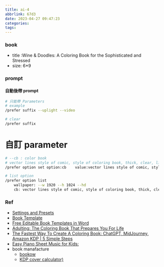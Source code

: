 ```yaml
---
title: ai-4
abbrlink: 67d3
date: 2023-04-27 09:47:23
categories:
tags:
---
```


### book
+ title :Wine & Doodles: A Coloring Book for the Sophisticated and Stressed
+ size: 6*9


### prompt
#### 自動後帶 prompt
``` bash
# 只能帶 Parameters 
# example 
/prefer suffix --uplight --video

# clear
/prefer suffix
```

<!--more-->

# 自訂 parameter
``` bash
# --cb : color book
# vector lines style of comic, style of coloring book, thick, clear, lines, black, and white --ar 2:3 
/prefer option set option:cb    value:vector lines style of comic, style of coloring book, thick, clear, lines, black, and white --ar 2:3 

# list option
/prefer option list 
	wallpaper: --w 1920 --h 1024 --hd
	cb: vector lines style of comic, style of coloring book, thick, clear, lines, black, and white --ar 2:3
```


### Ref
+ [Settings and Presets](https://docs.midjourney.com/docs/settings-and-presets)
+ [Book Template](https://selfpublishing.com/book-template/)
+ [Free Editable Book Templates in Word](https://usedtotech.com/free-book-templates-in-word/)
+ [Adulting: The Coloring Book That Prepares You For Life](https://www.amazon.com/dp/B0BTRTDGKH/ref=cm_sw_r_as_gl_api_gl_i_YF50JMH9GTW8WSZBTK6T?linkCode=ml1&tag=bigbrofragran-20)
+ [The Fastest Way To Create A Coloring Book: ChatGPT, MidJourney, Amazon KDP | 5 Simple Steps](https://www.youtube.com/watch?v=sNkQbyOL7ps)
+ [Easy Piano Sheet Music for Kids:](https://www.amazon.com/Easy-Piano-Sheet-Music-Kids/dp/B08BTX5H2J/ref=sr_1_1?crid=IGO9Q3A6711T&keywords=Easy+Piano+Sheet+Mucic+for+Kids+A+beginners+First+Book+of+Easy+to+play+Classics&qid=1682578709&s=books&sprefix=easy+piano+sheet+mucic+for+kids+a+beginners+first+book+of+easy+to+play+classics%2Cstripbooks-intl-ship%2C244&sr=1-1)
+ book manafacture 
	+ [bookow](https://bookow.com/resources.php)
	+ [KDP cover calculator)](https://kdp.amazon.com/cover-calculator)
